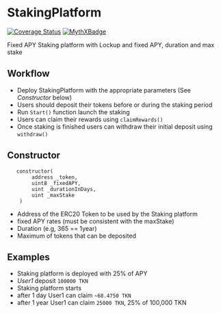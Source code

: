 # StakingPlatform

[![Coverage Status](https://coveralls.io/repos/github/Aboudjem/staking-platform-fixed-apy/badge.svg?branch=features/actions)](https://coveralls.io/github/Aboudjem/staking-platform-fixed-apy?branch=features/actions)
[![MythXBadge](https://badgen.net/https/api.mythx.io/v1/projects/3c2be13e-9b64-42ac-9100-e27db7c8d17a/badge/data?cache=300&icon=https://raw.githubusercontent.com/ConsenSys/mythx-github-badge/main/logo_white.svg)](https://docs.mythx.io/dashboard/github-badges)

Fixed APY Staking platform with Lockup and fixed APY, duration and max stake

## Workflow

- Deploy StakingPlatform with the appropriate parameters (See _Constructor_ below)
- Users should deposit their tokens before or during the staking period
- Run `Start()` function launch the staking
- Users can claim their rewards using `claimRewards()`
- Once staking is finished users can withdraw their initial deposit using `withdraw()`

## Constructor

```
   constructor(
        address _token,
        uint8 _fixedAPY,
        uint _durationInDays,
        uint _maxStake
    )
```

- Address of the ERC20 Token to be used by the Staking platform
- fixed APY rates (must be consistent with the maxStake)
- Duration (e.g, 365 == 1year)
- Maximum of tokens that can be deposited

## Examples

- Staking platform is deployed with 25% of APY
- _User1_ deposit `100000 TKN`
- Staking platform starts
- after 1 day User1 can claim `~68.4750 TKN`
- after 1 year User1 can claim `25000 TKN`, 25% of 100,000 TKN
